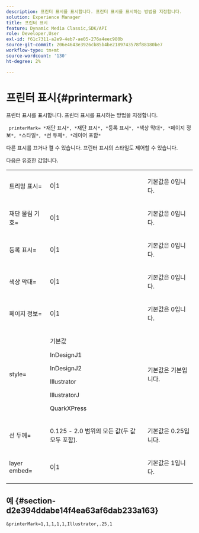 ```yaml
---
description: 프린터 표시를 표시합니다. 프린터 표시를 표시하는 방법을 지정합니다.
solution: Experience Manager
title: 프린터 표시
feature: Dynamic Media Classic,SDK/API
role: Developer,User
exl-id: f61c7311-a2e9-4eb7-ae05-276a4eec980b
source-git-commit: 206e4643e3926cb85b4be2189743578f88180be7
workflow-type: tm+mt
source-wordcount: '130'
ht-degree: 2%

---
```


# 프린터 표시{#printermark}

프린터 표시를 표시합니다. 프린터 표시를 표시하는 방법을 지정합니다.

` printerMark= *`재단 표시`*, *`재단 표시`*, *`등록 표시`*, *`색상 막대`*, *`페이지 정보`*, *`스타일`*, *`선 두께`*, *`레이어 포함`*`

다른 표시를 끄거나 켤 수 있습니다. 프린터 표시의 스타일도 제어할 수 있습니다.

다음은 유효한 값입니다.

<table id="simpletable_C84560940CAC46D8BE9D0EFEE5EBF323"> 
 <tr class="strow"> 
  <td class="stentry"> <p>트리밍 표시= </p></td> 
  <td class="stentry"> <p>0|1 </p></td> 
  <td class="stentry"> <p>기본값은 0입니다. </p></td> 
 </tr> 
 <tr class="strow"> 
  <td class="stentry"> <p>재단 물림 기호= </p></td> 
  <td class="stentry"> <p>0|1 </p></td> 
  <td class="stentry"> <p>기본값은 0입니다. </p></td> 
 </tr> 
 <tr class="strow"> 
  <td class="stentry"> <p>등록 표시= </p></td> 
  <td class="stentry"> <p>0|1 </p></td> 
  <td class="stentry"> <p>기본값은 0입니다. </p></td> 
 </tr> 
 <tr class="strow"> 
  <td class="stentry"> <p>색상 막대= </p></td> 
  <td class="stentry"> <p>0|1 </p></td> 
  <td class="stentry"> <p>기본값은 0입니다. </p></td> 
 </tr> 
 <tr class="strow"> 
  <td class="stentry"> <p>페이지 정보= </p></td> 
  <td class="stentry"> <p>0|1 </p></td> 
  <td class="stentry"> <p>기본값은 0입니다. </p></td> 
 </tr> 
 <tr class="strow"> 
  <td class="stentry"> <p>style= </p></td> 
  <td class="stentry"> <p>기본값 </p> <p>InDesignJ1 </p> <p>InDesignJ2 </p> <p>Illustrator </p> <p>IllustratorJ </p> <p>QuarkXPress </p> </td> 
  <td class="stentry"> <p>기본값은 기본입니다. </p></td> 
 </tr> 
 <tr class="strow"> 
  <td class="stentry"> <p>선 두께= </p></td> 
  <td class="stentry"> <p>0.125 - 2.0 범위의 모든 값(두 값 모두 포함). </p></td> 
  <td class="stentry"> <p>기본값은 0.25입니다. </p></td> 
 </tr> 
 <tr class="strow"> 
  <td class="stentry"> <p>layer embed= </p></td> 
  <td class="stentry"> <p>0|1 </p></td> 
  <td class="stentry"> <p>기본값은 1입니다. </p></td> 
 </tr> 
</table>

## 예 {#section-d2e394ddabe14f4ea63af6dab233a163}

`&printerMark=1,1,1,1,1,Illustrator,.25,1`
